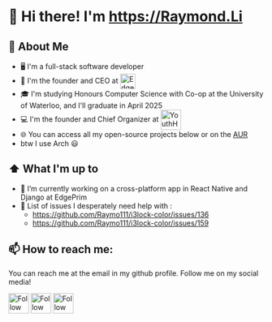 # 👋 Hi there! I'm https://Raymond.Li

<!--
**Raymo111/Raymo111** is a ✨ _special_ ✨ repository because its `README.md` (this file) appears on your GitHub profile.

Here are some ideas to get you started:

- 🔭 I’m currently working on ...
- 🌱 I’m currently learning ...
- 👯 I’m looking to collaborate on ...
- 🤔 I’m looking for help with ...
- 💬 Ask me about ...
- 📫 How to reach me: ...
- 😄 Pronouns: ...
- ⚡ Fun fact: ...
-->

## :book: About Me
- 🖥 I'm a full-stack software developer
- 💼 I'm the founder and CEO at [<img src="https://edgeprim.com/assets/images/EdgePrim.svg" height="30em" align="center" alt="EdgePrim" title="EdgePrim"/>](https://edgeprim.com)
- 🎓 I'm studying Honours Computer Science with Co-op at the University of Waterloo, and I'll graduate in April 2025
- 💻 I'm the founder and Chief Organizer at [<img src="https://youthhax.com/images/yh.png" height="40em" align="center" alt="YouthHax" title="YouthHax"/>](https://edgeprim.com)
- 🌐 You can access all my open-source projects below or on the [AUR](https://aur.archlinux.org/packages/?SeB=M&K=Raymo111)
- btw I use Arch 😃

## ⬆ What I'm up to
- 🔭 I’m currently working on a cross-platform app in React Native and Django at EdgePrim
- 🤔 List of issues I desperately need help with :
	- https://github.com/Raymo111/i3lock-color/issues/136
	- https://github.com/Raymo111/i3lock-color/issues/159

## 📫 How to reach me:
You can reach me at the email in my github profile. Follow me on my social media!

[<img src="social/linkedin.png" height="40em" align="center" alt="Follow Raymo111 on LinkedIn" title="Follow Raymo111 on Instagram"/>](https://linkedin.com/in/Raymo111)
[<img src="social/twitter.svg" height="40em" align="center" alt="Follow Raym0111 on Twitter" title="Follow Raymo111 on Instagram"/>](https://twitter.com/Raym0111)
[<img src="social/instagram.svg" height="40em" align="center" alt="Follow Raymo111 on Instagram" title="Follow Raymo111 on Instagram"/>](https://instagram.com/Raymo111)
